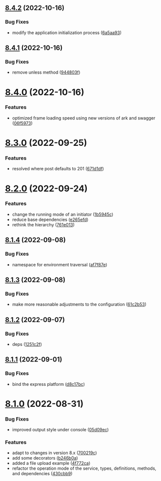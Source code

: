 ## [8.4.2](https://github.com/vodyani/vodyani/compare/v8.4.1...v8.4.2) (2022-10-16)


### Bug Fixes

* modify the application initialization process ([6a5aa93](https://github.com/vodyani/vodyani/commit/6a5aa93210b9999ddf23cb9bc9d053b200f600ce))

## [8.4.1](https://github.com/vodyani/vodyani/compare/v8.4.0...v8.4.1) (2022-10-16)


### Bug Fixes

* remove unless method ([944803f](https://github.com/vodyani/vodyani/commit/944803f6e63cb8ff073a19af5a52bea3be9a7fc6))

# [8.4.0](https://github.com/vodyani/vodyani/compare/v8.3.0...v8.4.0) (2022-10-16)


### Features

* optimized frame loading speed using new versions of ark and swagger ([06f5973](https://github.com/vodyani/vodyani/commit/06f59737fcdb6be27a75bfd75d4ed61f4d64aba6))

# [8.3.0](https://github.com/vodyani/vodyani/compare/v8.2.0...v8.3.0) (2022-09-25)


### Features

* resolved where post defaults to 201 ([671d1df](https://github.com/vodyani/vodyani/commit/671d1df4466f78f93db425ce484466fe0e5ed127))

# [8.2.0](https://github.com/vodyani/vodyani/compare/v8.1.4...v8.2.0) (2022-09-24)


### Features

* change the running mode of an initiator ([1b5945c](https://github.com/vodyani/vodyani/commit/1b5945c0828c9b0bc45cd84d386065133f322e35))
* reduce base dependencies ([e265efd](https://github.com/vodyani/vodyani/commit/e265efded70c2666dd6dc2c509677f58b1895efb))
* rethink the hierarchy ([761e013](https://github.com/vodyani/vodyani/commit/761e0131d3875a61e820eac717078bfd074ae19c))

## [8.1.4](https://github.com/vodyani/vodyani/compare/v8.1.3...v8.1.4) (2022-09-08)


### Bug Fixes

* namespace for environment traversal ([af7f87e](https://github.com/vodyani/vodyani/commit/af7f87e8b31caf709e6c70baad0adc4897a82d97))

## [8.1.3](https://github.com/vodyani/vodyani/compare/v8.1.2...v8.1.3) (2022-09-08)


### Bug Fixes

* make more reasonable adjustments to the configuration ([61c2b53](https://github.com/vodyani/vodyani/commit/61c2b53cabe5c83d03a06cd98adb25eae3751f0e))

## [8.1.2](https://github.com/vodyani/vodyani/compare/v8.1.1...v8.1.2) (2022-09-07)


### Bug Fixes

* deps ([1251c2f](https://github.com/vodyani/vodyani/commit/1251c2f1f93ca659d5b3d4f978ffe5a91b9f5ede))

## [8.1.1](https://github.com/vodyani/vodyani/compare/v8.1.0...v8.1.1) (2022-09-01)


### Bug Fixes

* bind the express platform ([d8c17bc](https://github.com/vodyani/vodyani/commit/d8c17bcc2b45901b46a76465bced4ba6a8746810))

# [8.1.0](https://github.com/vodyani/vodyani/compare/v8.0.1...v8.1.0) (2022-08-31)


### Bug Fixes

* improved output style under console ([05d09ec](https://github.com/vodyani/vodyani/commit/05d09ec133eea4ecbed9a5646cc021c940b7d9e6))


### Features

* adapt to changes in version 8.x ([700219c](https://github.com/vodyani/vodyani/commit/700219cb56422f5fb9fc877fb69602657b2a007b))
* add some decorators ([b246b0a](https://github.com/vodyani/vodyani/commit/b246b0a917b9a136bf517f96e765a739b8475ec9))
* added a file upload example ([4f772ca](https://github.com/vodyani/vodyani/commit/4f772cab7597585a652dc29b711b9b5dd5b44c45))
* refactor the operation mode of the service, types, definitions, methods, and dependencies ([430cbb9](https://github.com/vodyani/vodyani/commit/430cbb9d906ea124cb4b7ef4358f5e197ef9ec1e))
